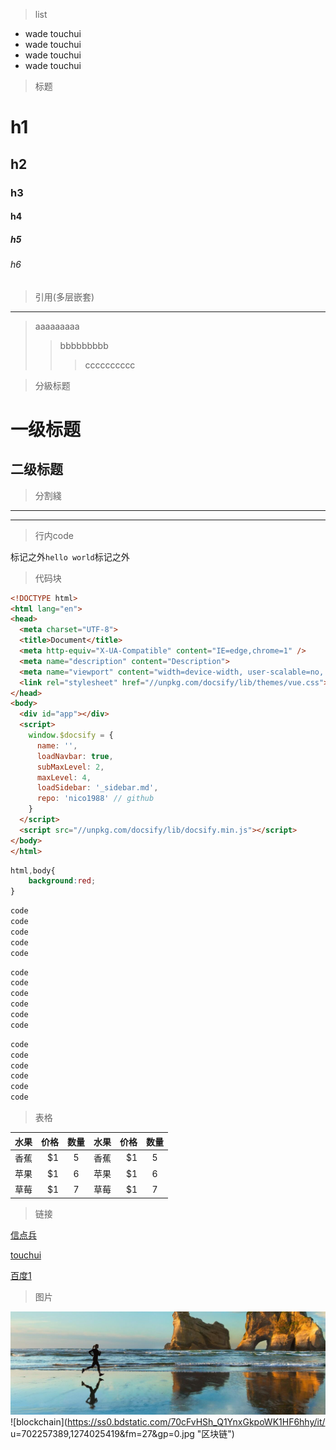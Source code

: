 > list

- wade touchui
- wade touchui
- wade touchui
- wade touchui


> 标题

# h1
## h2
### h3
#### h4
##### h5
###### h6

> 引用(多层嵌套)

---
> aaaaaaaaa
>> bbbbbbbbb
>>> cccccccccc

> 分級标题

一级标题
======================
二级标题
---------------------

> 分割綫

---
***

> 行内code

标记之外`hello world`标记之外

> 代码块

```HTML
<!DOCTYPE html>
<html lang="en">
<head>
  <meta charset="UTF-8">
  <title>Document</title>
  <meta http-equiv="X-UA-Compatible" content="IE=edge,chrome=1" />
  <meta name="description" content="Description">
  <meta name="viewport" content="width=device-width, user-scalable=no, initial-scale=1.0, maximum-scale=1.0, minimum-scale=1.0">
  <link rel="stylesheet" href="//unpkg.com/docsify/lib/themes/vue.css">
</head>
<body>
  <div id="app"></div>
  <script>
    window.$docsify = {
      name: '',
      loadNavbar: true,
      subMaxLevel: 2,
      maxLevel: 4,
      loadSidebar: '_sidebar.md',
      repo: 'nico1988' // github
    }
  </script>
  <script src="//unpkg.com/docsify/lib/docsify.min.js"></script>
</body>
</html>
```
```css
html,body{
    background:red;
}
```

```bash
code
code
code
code
code
```
```javascript
code
code
code
code
code
code
```
```java
code
code
code
code
code
code
```

> 表格 

| 水果        | 价格    |  数量  | 水果        | 价格    |  数量  |
| --------    | -----:   | :----: |--------    | -----:   | :----: |
| 香蕉        | $1      |   5    | 香蕉        | $1      |   5    |
| 苹果        | $1      |   6    | 苹果        | $1      |   6    |
| 草莓        | $1      |   7    | 草莓        | $1      |   7    |

> 链接

[信点兵](http://plan.wadecn.com/)

[touchui](http://doc.wadecn.com/wade5/)

[百度1](http://www.baidu.com/)

> 图片

!['ggg'](./img/1.jpg "图片")
![blockchain](https://ss0.bdstatic.com/70cFvHSh_Q1YnxGkpoWK1HF6hhy/it/
u=702257389,1274025419&fm=27&gp=0.jpg "区块链")